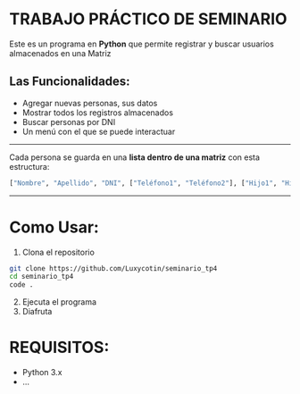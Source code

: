 # TRABAJO PRÁCTICO DE SEMINARIO

Este es un programa en **Python** que permite registrar y buscar usuarios almacenados en una Matriz

## Las Funcionalidades:
- Agregar nuevas personas, sus datos
- Mostrar todos los registros almacenados
- Buscar personas por DNI 
- Un menú con el que se puede interactuar

----------

Cada persona se guarda en una **lista dentro de una matriz** con esta estructura:
```python
["Nombre", "Apellido", "DNI", ["Teléfono1", "Teléfono2"], ["Hijo1", "Hijo2"]]
```

----------

# Como Usar:
1. Clona el repositorio 

```bash
git clone https://github.com/Luxycotin/seminario_tp4
cd seminario_tp4
code .
```

2. Ejecuta el programa
3. Diafruta


# REQUISITOS:
* Python 3.x
* ...